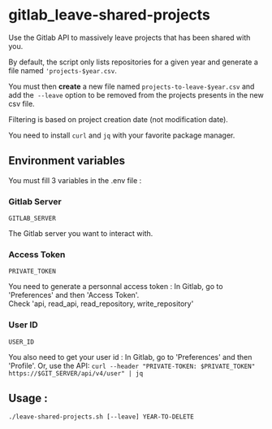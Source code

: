 # gitlab_leave-shared-projects

Use the Gitlab API to massively leave projects that has been shared with you.

By default, the script only lists repositories for a given year and generate a file named `'projects-$year.csv`.    

You must then **create** a new file named `projects-to-leave-$year.csv` and add the` --leave` option to be removed from the projects presents in the new csv file.  

Filtering is based on project creation date (not modification date).  

You need to install `curl` and `jq` with your favorite package manager.

## Environment variables

You must fill 3 variables in the .env file :

### Gitlab Server

`GITLAB_SERVER`

The Gitlab server you want to interact with.

### Access Token

`PRIVATE_TOKEN`

You need to generate a personnal access token :
In Gitlab, go to 'Preferences' and then 'Access Token'.  
Check 'api, read_api, read_repository, write_repository'

### User ID

`USER_ID`

You also need to get your user id :
In Gitlab, go to 'Preferences' and then 'Profile'.
Or, use the API:
`curl --header "PRIVATE-TOKEN: $PRIVATE_TOKEN" https://$GIT_SERVER/api/v4/user" | jq`



## Usage :

    ./leave-shared-projects.sh [--leave] YEAR-TO-DELETE
